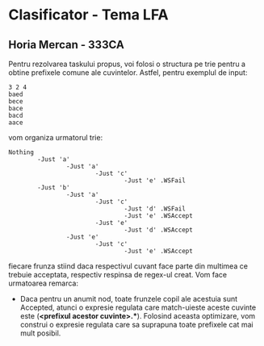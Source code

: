 # Clasificator - Tema LFA
## Horia Mercan - 333CA

Pentru rezolvarea taskului propus, voi folosi o structura pe trie pentru a obtine
prefixele comune ale cuvintelor. Astfel, pentru exemplul de input:
```
3 2 4
baed
bece
bace
bacd
aace
```

vom organiza urmatorul trie:
```
Nothing
        -Just 'a'
                -Just 'a'
                        -Just 'c'
                                -Just 'e' .WSFail
        -Just 'b'
                -Just 'a'
                        -Just 'c'
                                -Just 'd' .WSFail
                                -Just 'e' .WSAccept
                        -Just 'e'
                                -Just 'd' .WSAccept
                -Just 'e'
                        -Just 'c'
                                -Just 'e' .WSAccept
```

fiecare frunza stiind daca respectivul cuvant face parte din multimea ce trebuie acceptata, respectiv respinsa de regex-ul creat. Vom face urmatoarea remarca:
- Daca pentru un anumit nod, toate frunzele copil ale acestuia sunt Accepted, atunci o expresie regulata care match-uieste aceste cuvinte este
(<b>\<prefixul acestor cuvinte>.*</b>). Folosind aceasta optimizare, vom construi o expresie regulata care sa suprapuna toate prefixele cat mai mult posibil.